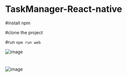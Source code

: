 # TaskManager-React-native

#install npm

#clone the project

#run `npm run web`

![image](https://github.com/mucheru/TaskManager-React-native/assets/13763343/752ccdd6-2598-4582-8191-58784f15a139)
#
![image](https://github.com/mucheru/TaskManager-React-native/assets/13763343/d5dca6e5-4d1f-4990-9ed9-ef0300b2b2e3)


